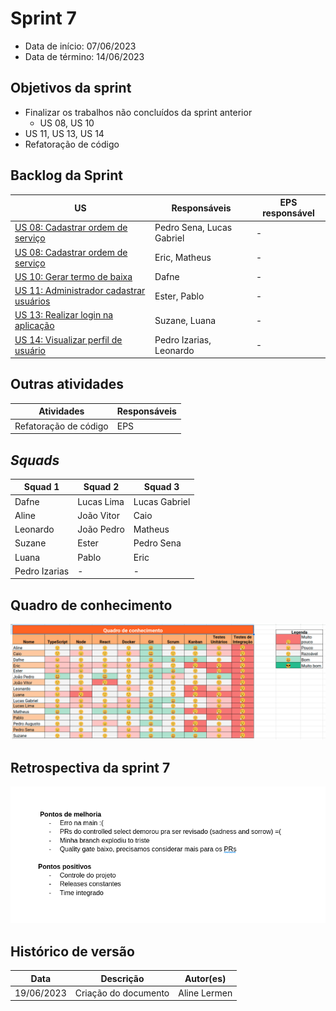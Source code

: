 # Sprint 7

- Data de início: 07/06/2023
- Data de término: 14/06/2023

## Objetivos da sprint
* Finalizar os trabalhos não concluídos da sprint anterior
    - US 08, US 10
* US 11, US 13, US 14
* Refatoração de código

## Backlog da Sprint
|**US**|**Responsáveis**|**EPS responsável**|
|--------|-------------|-------------|
| [US 08: Cadastrar ordem de serviço](https://github.com/fga-eps-mds/2023-1-alectrion-doc/issues/50)         | Pedro Sena, Lucas Gabriel| - |
| [US 08: Cadastrar ordem de serviço](https://github.com/fga-eps-mds/2023-1-alectrion-doc/issues/50)         | Eric, Matheus            | - |
| [US 10: Gerar termo de baixa](https://github.com/fga-eps-mds/2023-1-Alectrion-DOC/issues/37)               | Dafne                    | - |
| [US 11: Administrador cadastrar usuários](https://github.com/fga-eps-mds/2023-1-alectrion-doc/issues/55)   | Ester, Pablo             | - |
| [US 13: Realizar login na aplicação](https://github.com/fga-eps-mds/2023-1-Alectrion-DOC/issues/58)        | Suzane, Luana            | - |
| [US 14: Visualizar perfil de usuário](https://github.com/fga-eps-mds/2023-1-Alectrion-DOC/issues/59)       | Pedro Izarias, Leonardo  | - |

## Outras atividades
|**Atividades**|**Responsáveis**|
|--------|-------------|
Refatoração de código | EPS

## *Squads*
|**Squad 1**    |**Squad 2**     |**Squad 3**|
|---------------|----------------|--------------|
| Dafne         | Lucas Lima     | Lucas Gabriel
| Aline         | João Vitor     | Caio
| Leonardo      | João Pedro     | Matheus
| Suzane        | Ester          | Pedro Sena
| Luana         | Pablo          | Eric
| Pedro Izarias |       -        |    -



## Quadro de conhecimento
<img src="../../assets/quadro-conhecimento/quadro-sprint6.png">

## Retrospectiva da sprint 7
<img src="../../assets/retrospectivas/retro-sprint7.png">

## Histórico de versão

|**Data**|**Descrição**|**Autor(es)**|
|--------|-------------|--------------|
| 19/06/2023 | Criação do documento | Aline Lermen |
